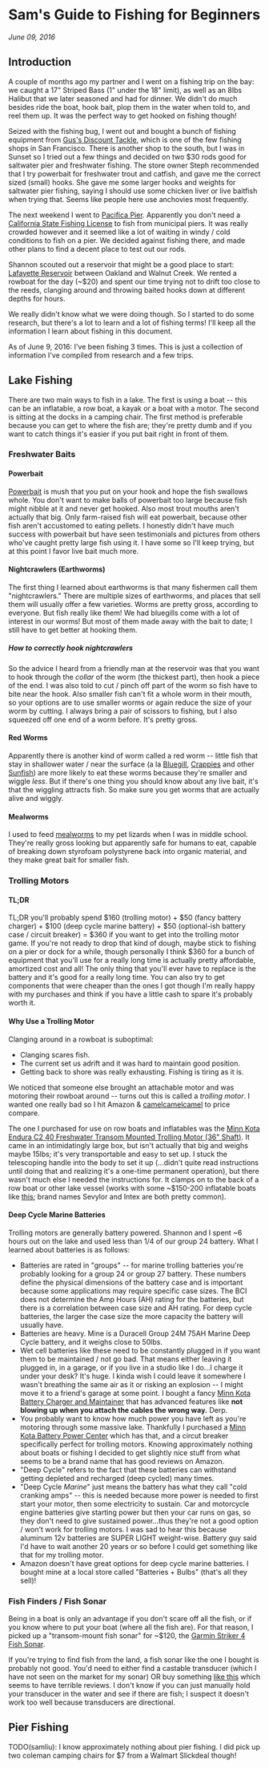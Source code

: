 # Sam's Guide to Fishing for Beginners
*June 09, 2016*

## Introduction
A couple of months ago my partner and I went on a fishing trip on the bay: we caught a 17" Striped Bass (1" under the 18" limit), as well as an 8lbs Halibut that we later seasoned and had for dinner. We didn't do much besides ride the boat, hook bait, plop them in the water when told to, and reel them up. It was the perfect way to get hooked on fishing though!

Seized with the fishing bug, I went out and bought a bunch of fishing equipment from [Gus's Discount Tackle](http://www.gusdiscounttackle.com), which is one of the few fishing shops in San Francisco. There is another shop to the south, but I was in Sunset so I tried out a few things and decided on two $30 rods good for saltwater pier and freshwater fishing. The store owner Steph recommended that I try powerbait for freshwater trout and catfish, and gave me the correct sized (small) hooks. She gave me some larger hooks and weights for saltwater pier fishing, saying I should use some chicken liver or live baitfish when trying that. Seems like people here use anchovies most frequently.

The next weekend I went to [Pacifica Pier](https://www.google.com/maps/place/Pacifica+Municipal+Pier/@37.6333788,-122.498441,17z). Apparently you don't need a [California State Fishing License](https://www.wildlife.ca.gov/Licensing/Fishing) to fish from municipal piers. It was really crowded however and it seemed like a lot of waiting in windy / cold conditions to fish on a pier. We decided against fishing there, and made other plans to find a decent place to test out our rods.

Shannon scouted out a reservoir that might be a good place to start: [Lafayette Reservoir](https://www.google.com/maps/place/Lafayette+Reservoir+Recreation+Area/@37.8847926,-122.145527,15z) between Oakland and Walnut Creek. We rented a rowboat for the day (~$20) and spent our time trying not to drift too close to the reeds, clanging around and throwing baited hooks down at different depths for hours.

We really didn't know what we were doing though. So I started to do some research, but there's a lot to learn and a lot of fishing terms! I'll keep all the information I learn about fishing in this document.

As of June 9, 2016: I've been fishing 3 times. This is just a collection of information I've compiled from research and a few trips.

## Lake Fishing

There are two main ways to fish in a lake. The first is using a boat -- this can be an inflatable, a row boat, a kayak or a boat with a motor. The second is sitting at the docks in a camping chair. The first method is preferable because you can get to where the fish are; they're pretty dumb and if you want to catch things it's easier if you put bait right in front of them.

### Freshwater Baits

#### Powerbait

[Powerbait](https://www.amazon.com/Berkley-Powerbait-Glitter-Rainblow-1-75-Ounce/dp/B0000AV1L0) is mush that you put on your hook and hope the fish swallows whole. You don't want to make balls of powerbait too large because fish might nibble at it and never get hooked. Also most trout mouths aren't actually that big. Only farm-raised fish will eat powerbait, because other fish aren't accustomed to eating pellets. I honestly didn't have much success with powerbait but have seen testimonials and pictures from others who've caught pretty large fish using it. I have some so I'll keep trying, but at this point I favor live bait much more.

#### Nightcrawlers (Earthworms)

The first thing I learned about earthworms is that many fishermen call them "nightcrawlers." There are multiple sizes of earthworms, and places that sell them will usually offer a few varieties. Worms are pretty gross, according to everyone. But fish really like them! We had bluegills come with a lot of interest in our worms! But most of them made away with the bait to date; I still have to get better at hooking them.

##### How to correctly hook nightcrawlers

So the advice I heard from a friendly man at the reservoir was that you want to hook through the _collar_ of the worm (the thickest part), then hook a piece of the end. I was also told to cut / pinch off part of the worm so fish have to bite near the hook. Also smaller fish can't fit a whole worm in their mouth, so your options are to use smaller worms or again reduce the size of your worm by cutting. I always bring a pair of scissors to fishing, but I also squeezed off one end of a worm before. It's pretty gross.

#### Red Worms

Apparently there is another kind of worm called a red worm -- little fish that stay in shallower water / near the surface (a la [Bluegill](https://en.wikipedia.org/wiki/Bluegill), [Crappies](https://en.wikipedia.org/wiki/Crappie) and other [Sunfish](https://en.wikipedia.org/wiki/Centrarchidae)) are more likely to eat these worms because they're smaller and wiggle _less_. But if there's one thing you should know about any live bait, it's that the wiggling attracts fish. So make sure you get worms that are actually alive and wiggly.

#### Mealworms

I used to feed [mealworms](https://en.wikipedia.org/wiki/Mealworm) to my pet lizards when I was in middle school. They're really gross looking but apparently safe for humans to eat, capable of breaking down styrofoam polystyrene back into organic material, and they make great bait for smaller fish.

### Trolling Motors

#### TL;DR
TL;DR you'll probably spend $160 (trolling motor) + $50 (fancy battery charger) + $100 (deep cycle marine battery) + $50 (optional-ish battery case / circuit breaker) = $360 if you want to get into the trolling motor game. If you're not ready to drop that kind of dough, maybe stick to fishing on a pier or dock for a while, though personally I think $360 for a bunch of equipment that you'll use for a really long time is actually pretty affordable, amortized cost and all! The only thing that you'll ever have to replace is the battery and it's good for a really long time. You can also try to get components that were cheaper than the ones I got though I'm really happy with my purchases and think if you have a little cash to spare it's probably worth it.

#### Why Use a Trolling Motor
Clanging around in a rowboat is suboptimal:
* Clanging scares fish.
* The current set us adrift and it was hard to maintain good position.
* Getting back to shore was really exhausting. Fishing is tiring as it is.

We noticed that someone else brought an attachable motor and was motoring their rowboat around -- turns out this is called a *trolling motor*. I wanted one really bad so I hit Amazon & [camelcamelcamel](http://camelcamelcamel.com) to price compare.

The one I purchased for use on row boats and inflatables was the [Minn Kota Endura C2 40 Freshwater Transom Mounted Trolling Motor (36" Shaft)](https://www.amazon.com/gp/product/B0043H31GG). It came in an intimidatingly large box, but isn't actually that big and weighs maybe 15lbs; it's very transportable and easy to set up. I stuck the telescoping handle into the body to set it up (...didn't quite read instructions until doing that and realizing it's a one-time permanent operation), but there wasn't much else I needed the instructions for. It clamps on to the back of a row boat or other lake vessel (works with some ~$150-200 inflatable boats like [this](https://www.amazon.com/Sevylor-Fish-Hunter-Inflatable-4-Person/dp/B0032GM1QA); brand names Sevylor and Intex are both pretty common).

#### Deep Cycle Marine Batteries

Trolling motors are generally battery powered. Shannon and I spent ~6 hours out on the lake and used less than 1/4 of our group 24 battery. What I learned about batteries is as follows:

* Batteries are rated in "groups" -- for marine trolling batteries you're probably looking for a group 24 or group 27 battery. These numbers define the physical dimensions of the battery case and is important because some applications may require specific case sizes. The BCI does not determine the Amp Hours (AH) rating for the batteries, but there is a correlation between case size and AH rating. For deep cycle batteries, the larger the case size the more capacity the battery will usually have.
* Batteries are heavy. Mine is a Duracell Group 24M 75AH Marine Deep Cycle battery, and it weighs close to 50lbs.
* Wet cell batteries like these need to be constantly plugged in if you want them to be maintained / not go bad. That means either leaving it plugged in, in a garage, or if you live in a studio like I do...I charge it under your desk? It's huge. I kinda wish I could leave it somewhere I wasn't breathing the same air as it or risking an explosion -- I might move it to a friend's garage at some point. I bought a fancy [Minn Kota Battery Charger and Maintainer](https://www.amazon.com/gp/product/B000MN8SEK) that has advanced features like __not blowing up when you attach the cables the wrong way.__ Derp.
* You probably want to know how much power you have left as you're motoring through some massive lake. Thankfully I purchased a [Minn Kota Battery Power Center](https://www.amazon.com/gp/product/B001PTHKMG) which has that, and a circut breaker specifically perfect for trolling motors. Knowing approximately nothing about boats or fishing I decided to get slightly nice stuff from what seems to be a brand name that has good reviews on Amazon.
* "Deep Cycle" refers to the fact that these batteries can withstand getting depleted and recharged (deep cycled) many times.
* "Deep Cycle _Marine_" just means the battery has what they call "cold cranking amps" -- this is needed because more power is needed to first start your motor, then some electricity to sustain. Car and motorcycle engine batteries give starting power but then your car runs on gas, so they don't need to give sustained power...thus they're not a good option / won't work for trolling motors. I was sad to hear this because aluminum 12v batteries are SUPER LIGHT weight-wise. Battery guy said I'd have to wait another 20 years or so before I could get something like that for my trolling motor.
* Amazon doesn't have great options for deep cycle marine batteries. I bought mine at a local store called "Batteries + Bulbs" (that's all they sell)!

### Fish Finders / Fish Sonar

Being in a boat is only an advantage if you don't scare off all the fish, or if you know where to put your boat (where all the fish are). For that reason, I picked up a "transom-mount fish sonar" for ~$120, the [Garmin Striker 4 Fish Sonar](https://www.amazon.com/Garmin-010-01550-00-Striker-4/dp/B017NI17HQ).

If you're trying to find fish from the land, a fish sonar like the one I bought is probably not good. You'd need to either find a castable transducer (which I have not seen on the market for my sonar) OR buy something [like this](https://www.amazon.com/iBobber-Wireless-Bluetooth-Android-devices/dp/B00LEA2FS0) which seems to have terrible reviews. I don't know if you can just manually hold your transducer in the water and see if there are fish; I suspect it doesn't work too well because transducers are directional.

## Pier Fishing

TODO(samliu): I know approximately nothing about pier fishing. I did pick up two coleman camping chairs for $7 from a Walmart Slickdeal though!

